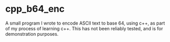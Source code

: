# cpp_b64_enc
A small program I wrote to encode ASCII text to base 64, using c++, as part of my process of learning c++. This has not been reliably tested, and is for demonstration purposes.
